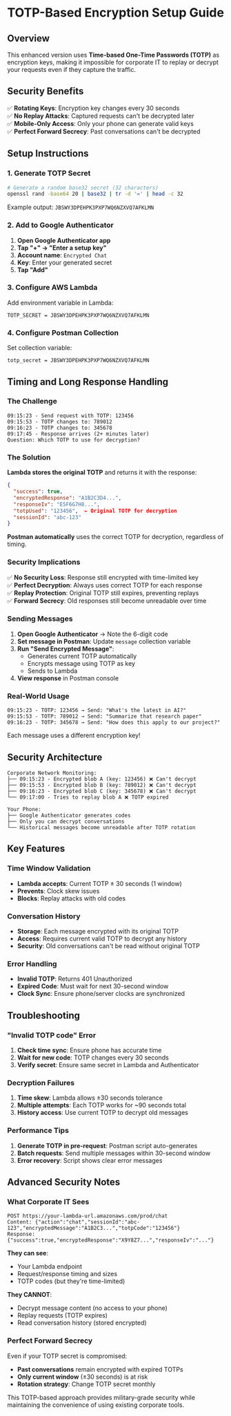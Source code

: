 # TOTP-Based Encryption Setup Guide

## Overview

This enhanced version uses **Time-based One-Time Passwords (TOTP)** as encryption keys, making it impossible for corporate IT to replay or decrypt your requests even if they capture the traffic.

## Security Benefits

✅ **Rotating Keys**: Encryption key changes every 30 seconds  
✅ **No Replay Attacks**: Captured requests can't be decrypted later  
✅ **Mobile-Only Access**: Only your phone can generate valid keys  
✅ **Perfect Forward Secrecy**: Past conversations can't be decrypted

## Setup Instructions

### 1. Generate TOTP Secret

```bash
# Generate a random base32 secret (32 characters)
openssl rand -base64 20 | base32 | tr -d '=' | head -c 32
```

Example output: `JBSWY3DPEHPK3PXP7WQ6NZXVQ7AFKLMN`

### 2. Add to Google Authenticator

1. **Open Google Authenticator app**
2. **Tap "+" → "Enter a setup key"**
3. **Account name**: `Encrypted Chat`
4. **Key**: Enter your generated secret
5. **Tap "Add"**

### 3. Configure AWS Lambda

Add environment variable in Lambda:

```
TOTP_SECRET = JBSWY3DPEHPK3PXP7WQ6NZXVQ7AFKLMN
```

### 4. Configure Postman Collection

Set collection variable:

```
totp_secret = JBSWY3DPEHPK3PXP7WQ6NZXVQ7AFKLMN
```

## Timing and Long Response Handling

### The Challenge

```
09:15:23 - Send request with TOTP: 123456
09:15:53 - TOTP changes to: 789012
09:16:23 - TOTP changes to: 345678
09:17:45 - Response arrives (2+ minutes later)
Question: Which TOTP to use for decryption?
```

### The Solution

**Lambda stores the original TOTP** and returns it with the response:

```json
{
  "success": true,
  "encryptedResponse": "A1B2C3D4...",
  "responseIv": "E5F6G7H8...",
  "totpUsed": "123456",  ← Original TOTP for decryption
  "sessionId": "abc-123"
}
```

**Postman automatically** uses the correct TOTP for decryption, regardless of timing.

### Security Implications

✅ **No Security Loss**: Response still encrypted with time-limited key  
✅ **Perfect Decryption**: Always uses correct TOTP for each response  
✅ **Replay Protection**: Original TOTP still expires, preventing replays  
✅ **Forward Secrecy**: Old responses still become unreadable over time

### Sending Messages

1. **Open Google Authenticator** → Note the 6-digit code
2. **Set message in Postman**: Update `message` collection variable
3. **Run "Send Encrypted Message"**:
   - Generates current TOTP automatically
   - Encrypts message using TOTP as key
   - Sends to Lambda
4. **View response** in Postman console

### Real-World Usage

```
09:15:23 - TOTP: 123456 → Send: "What's the latest in AI?"
09:15:53 - TOTP: 789012 → Send: "Summarize that research paper"
09:16:23 - TOTP: 345678 → Send: "How does this apply to our project?"
```

Each message uses a different encryption key!

## Security Architecture

```
Corporate Network Monitoring:
├── 09:15:23 - Encrypted blob A (key: 123456) ❌ Can't decrypt
├── 09:15:53 - Encrypted blob B (key: 789012) ❌ Can't decrypt
├── 09:16:23 - Encrypted blob C (key: 345678) ❌ Can't decrypt
└── 09:17:00 - Tries to replay blob A ❌ TOTP expired

Your Phone:
├── Google Authenticator generates codes
├── Only you can decrypt conversations
└── Historical messages become unreadable after TOTP rotation
```

## Key Features

### Time Window Validation

- **Lambda accepts**: Current TOTP ± 30 seconds (1 window)
- **Prevents**: Clock skew issues
- **Blocks**: Replay attacks with old codes

### Conversation History

- **Storage**: Each message encrypted with its original TOTP
- **Access**: Requires current valid TOTP to decrypt any history
- **Security**: Old conversations can't be read without original TOTP

### Error Handling

- **Invalid TOTP**: Returns 401 Unauthorized
- **Expired Code**: Must wait for next 30-second window
- **Clock Sync**: Ensure phone/server clocks are synchronized

## Troubleshooting

### "Invalid TOTP code" Error

1. **Check time sync**: Ensure phone has accurate time
2. **Wait for new code**: TOTP changes every 30 seconds
3. **Verify secret**: Ensure same secret in Lambda and Authenticator

### Decryption Failures

1. **Time skew**: Lambda allows ±30 seconds tolerance
2. **Multiple attempts**: Each TOTP works for ~90 seconds total
3. **History access**: Use current TOTP to decrypt old messages

### Performance Tips

1. **Generate TOTP in pre-request**: Postman script auto-generates
2. **Batch requests**: Send multiple messages within 30-second window
3. **Error recovery**: Script shows clear error messages

## Advanced Security Notes

### What Corporate IT Sees

```
POST https://your-lambda-url.amazonaws.com/prod/chat
Content: {"action":"chat","sessionId":"abc-123","encryptedMessage":"A1B2C3...","totpCode":"123456"}
Response: {"success":true,"encryptedResponse":"X9Y8Z7...","responseIv":"..."}
```

**They can see**:

- Your Lambda endpoint
- Request/response timing and sizes
- TOTP codes (but they're time-limited)

**They CANNOT**:

- Decrypt message content (no access to your phone)
- Replay requests (TOTP expires)
- Read conversation history (stored encrypted)

### Perfect Forward Secrecy

Even if your TOTP secret is compromised:

- **Past conversations** remain encrypted with expired TOTPs
- **Only current window** (±30 seconds) is at risk
- **Rotation strategy**: Change TOTP secret monthly

This TOTP-based approach provides military-grade security while maintaining the convenience of using existing corporate tools.
